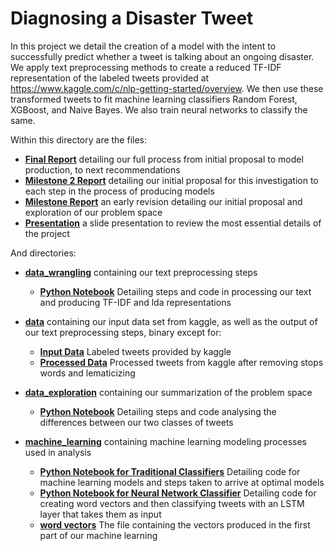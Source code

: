 # Diagnosing a Disaster Tweet

In this project we detail the creation of a model with the intent to successfully predict whether a tweet is talking about an ongoing disaster. We apply text preprocessing methods to create a reduced TF-IDF representation of the labeled tweets provided at https://www.kaggle.com/c/nlp-getting-started/overview. We then use these transformed tweets to fit machine learning classifiers Random Forest, XGBoost, and Naive Bayes. We also train neural networks to classify the same. 

Within this directory are the files:
- **[Final Report](https://github.com/jon-e-pizza/Springboard/blob/master/CapstoneDisasterTweets/Recognizing-Disaster-Tweets_Capstone-2-Final-Report.pdf)** detailing our full process from initial proposal to model production, to next recommendations
- **[Milestone 2 Report](https://github.com/jon-e-pizza/Springboard/blob/master/CapstoneDisasterTweets/Recognizing-Disaster-Tweets-Capstone-2_Milestone-Report-2.pdf)** detailing our initial proposal for this investigation to each step in the process of producing models
- **[Milestone Report](https://github.com/jon-e-pizza/Springboard/blob/master/CapstoneDisasterTweets/Recognizing-Disaster-Tweets_Capstone-2-Milestone-Report-1.pdf)** an early revision detailing our initial proposal and exploration of our problem space
- **[Presentation](https://github.com/jon-e-pizza/Springboard/blob/master/CapstoneDisasterTweets/Diagnosing-the-Disaster-Tweets-slides.pdf)** a slide presentation to review the most essential details of the project

And directories:
* **[data_wrangling](https://github.com/jon-e-pizza/Springboard/tree/master/CapstoneDisasterTweets/data_wrangling)** containing our text preprocessing steps
    * **[Python Notebook](https://github.com/jon-e-pizza/Springboard/blob/master/CapstoneDisasterTweets/data_wrangling/preprocessing.ipynb)** Detailing steps and code in processing our text and producing TF-IDF and lda representations

* **[data](https://github.com/jon-e-pizza/Springboard/tree/master/CapstoneDisasterTweets/data)** containing our input data set from kaggle, as well as the output of our text preprocessing steps, binary except for:
    * **[Input Data](https://github.com/jon-e-pizza/Springboard/blob/master/CapstoneDisasterTweets/data/kaggle_training.csv)** Labeled tweets provided by kaggle
    * **[Processed Data](https://github.com/jon-e-pizza/Springboard/blob/master/CapstoneDisasterTweets/data/processed_kaggle_training.csv)** Processed tweets from kaggle after removing stops words and lematicizing

* **[data_exploration](https://github.com/jon-e-pizza/Springboard/tree/master/CapstoneDisasterTweets/data_exploration)** containing our summarization of the problem space
    * **[Python Notebook](https://github.com/jon-e-pizza/Springboard/blob/master/CapstoneDisasterTweets/data_exploration/eda.ipynb)** Detailing steps and code analysing the differences between our two classes of tweets

* **[machine_learning](https://github.com/jon-e-pizza/Springboard/tree/master/CapstoneDisasterTweets/machine_learning)** containing machine learning modeling processes used in analysis
    * **[Python Notebook for Traditional Classifiers](https://github.com/jon-e-pizza/Springboard/blob/master/CapstoneDisasterTweets/machine_learning/trees_and_bayes.ipynb)** Detailing code for machine learning models and steps taken to arrive at optimal models
    * **[Python Notebook for Neural Network Classifier](https://github.com/jon-e-pizza/Springboard/blob/master/CapstoneDisasterTweets/machine_learning/NeuralNetworks.ipynb)** Detailing code for creating word vectors and then classifying tweets with an LSTM layer that takes them as input
    * **[word vectors](https://github.com/jon-e-pizza/Springboard/blob/master/CapstoneDisasterTweets/machine_learning/word_vectors.csv)** The file containing the vectors produced in the first part of our machine learning